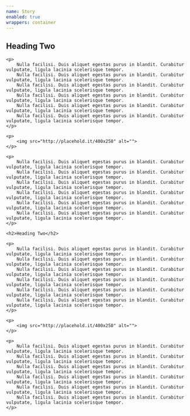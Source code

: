 ```yaml
---
name: Story
enabled: true
wrappers: container
---
```


<div class="story">
    <h2>Heading Two</h2>

    <p>
        Nulla facilisi. Duis aliquet egestas purus in blandit. Curabitur vulputate, ligula lacinia scelerisque tempor.
        Nulla facilisi. Duis aliquet egestas purus in blandit. Curabitur vulputate, ligula lacinia scelerisque tempor.
        Nulla facilisi. Duis aliquet egestas purus in blandit. Curabitur vulputate, ligula lacinia scelerisque tempor.
        Nulla facilisi. Duis aliquet egestas purus in blandit. Curabitur vulputate, ligula lacinia scelerisque tempor.
        Nulla facilisi. Duis aliquet egestas purus in blandit. Curabitur vulputate, ligula lacinia scelerisque tempor.
        Nulla facilisi. Duis aliquet egestas purus in blandit. Curabitur vulputate, ligula lacinia scelerisque tempor.
    </p>

    <p>
        <img src="http://placehold.it/400x250" alt="">
    </p>

    <p>
        Nulla facilisi. Duis aliquet egestas purus in blandit. Curabitur vulputate, ligula lacinia scelerisque tempor.
        Nulla facilisi. Duis aliquet egestas purus in blandit. Curabitur vulputate, ligula lacinia scelerisque tempor.
        Nulla facilisi. Duis aliquet egestas purus in blandit. Curabitur vulputate, ligula lacinia scelerisque tempor.
        Nulla facilisi. Duis aliquet egestas purus in blandit. Curabitur vulputate, ligula lacinia scelerisque tempor.
        Nulla facilisi. Duis aliquet egestas purus in blandit. Curabitur vulputate, ligula lacinia scelerisque tempor.
        Nulla facilisi. Duis aliquet egestas purus in blandit. Curabitur vulputate, ligula lacinia scelerisque tempor.
    </p>

    <h2>Heading Two</h2>

    <p>
        Nulla facilisi. Duis aliquet egestas purus in blandit. Curabitur vulputate, ligula lacinia scelerisque tempor.
        Nulla facilisi. Duis aliquet egestas purus in blandit. Curabitur vulputate, ligula lacinia scelerisque tempor.
        Nulla facilisi. Duis aliquet egestas purus in blandit. Curabitur vulputate, ligula lacinia scelerisque tempor.
        Nulla facilisi. Duis aliquet egestas purus in blandit. Curabitur vulputate, ligula lacinia scelerisque tempor.
        Nulla facilisi. Duis aliquet egestas purus in blandit. Curabitur vulputate, ligula lacinia scelerisque tempor.
        Nulla facilisi. Duis aliquet egestas purus in blandit. Curabitur vulputate, ligula lacinia scelerisque tempor.
    </p>

    <p>
        <img src="http://placehold.it/400x250" alt="">
    </p>

    <p>
        Nulla facilisi. Duis aliquet egestas purus in blandit. Curabitur vulputate, ligula lacinia scelerisque tempor.
        Nulla facilisi. Duis aliquet egestas purus in blandit. Curabitur vulputate, ligula lacinia scelerisque tempor.
        Nulla facilisi. Duis aliquet egestas purus in blandit. Curabitur vulputate, ligula lacinia scelerisque tempor.
        Nulla facilisi. Duis aliquet egestas purus in blandit. Curabitur vulputate, ligula lacinia scelerisque tempor.
        Nulla facilisi. Duis aliquet egestas purus in blandit. Curabitur vulputate, ligula lacinia scelerisque tempor.
        Nulla facilisi. Duis aliquet egestas purus in blandit. Curabitur vulputate, ligula lacinia scelerisque tempor.
    </p>
</div>
